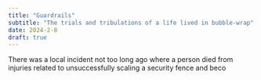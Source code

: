 ```yaml
---
title: "Guardrails"
subtitle: "The trials and tribulations of a life lived in bubble-wrap"
date: 2024-2-8
draft: true
---
```

There was a local incident not too long ago where a person died from injuries related to unsuccessfully scaling a security fence and beco
<!--stackedit_data:
eyJoaXN0b3J5IjpbLTQzODUxMjcyMF19
-->